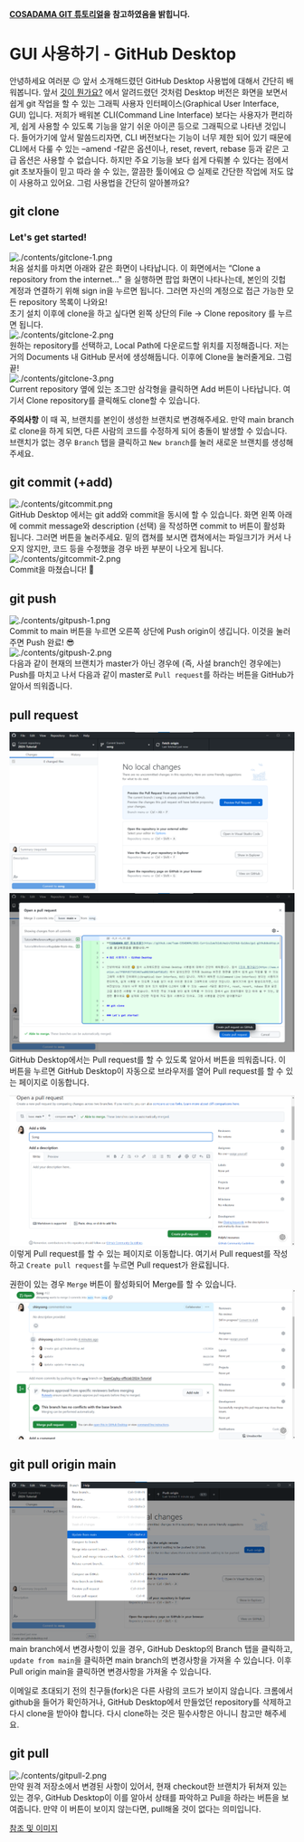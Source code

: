 **[COSADAMA GIT 튜토리얼](https://github.com/Team-COSADAMA/2021-Curriculum/blob/main/GitHub-Guides/gui-githubdesktop.md)을 참고하였음을 밝힙니다.**

# GUI 사용하기 - GitHub Desktop

안녕하세요 여러분 😉 앞서 소개해드렸던 GitHub Desktop 사용법에 대해서 간단히 배워봅니다. 앞서 [깃이 뭔가요?](https://www.notion.so/7f89fd577d53467aa0815043abf581d5) 에서 알려드렸던 것처럼 Desktop 버전은 화면을 보면서 쉽게 git 작업을 할 수 있는 그래픽 사용자 인터페이스(Graphical User Interface, GUI) 입니다. 저희가 배워본 CLI(Command Line Interface) 보다는 사용자가 편리하게, 쉽게 사용할 수 있도록 기능을 알기 쉬운 아이콘 등으로 그래픽으로 나타낸 것입니다. 들어가기에 앞서 말씀드리자면, CLI 버전보다는 기능이 너무 제한 되어 있기 때문에 CLI에서 다룰 수 있는 –amend -f같은 옵션이나, reset, revert, rebase 등과 같은 고급 옵션은 사용할 수 없습니다. 하지만 주요 기능을 보다 쉽게 다뤄볼 수 있다는 점에서 git 초보자들이 믿고 따라 쓸 수 있는, 깔끔한 툴이에요 😊 실제로 간단한 작업에 저도 많이 사용하고 있어요. 그럼 사용법을 간단히 알아볼까요?

## git clone

### Let's get started!

![./contents/gitclone-1.png](https://github.com/Team-COSADAMA/2021-Curriculum/raw/main/GitHub-Guides/contents/gitclone-1.png)  
처음 설치를 마치면 아래와 같은 화면이 나타납니다. 이 화면에서는 “Clone a repository from the internet…" 을 실행하면 팝업 화면이 나타나는데, 본인의 깃헙 계정과 연결하기 위해 sign in을 누르면 됩니다. 그러면 자신의 계정으로 접근 가능한 모든 repository 목록이 나와요!  
초기 설치 이후에 clone을 하고 싶다면 왼쪽 상단의 File → Clone repository 를 누르면 됩니다.  
![./contents/gitclone-2.png](https://github.com/Team-COSADAMA/2021-Curriculum/raw/main/GitHub-Guides/contents/gitclone-2.png)  
원하는 repository를 선택하고, Local Path에 다운로드할 위치를 지정해줍니다. 저는 거의 Documents 내 GitHub 문서에 생성해둡니다. 이후에 Clone을 눌러줄게요. 그럼 끝!  
![./contents/gitclone-3.png](https://github.com/Team-COSADAMA/2021-Curriculum/raw/main/GitHub-Guides/contents/gitclone-3.png)  
Current repository 옆에 있는 조그만 삼각형을 클릭하면 Add 버튼이 나타납니다. 여기서 Clone repository를 클릭해도 clone할 수 있습니다.

**주의사항**
이 때 꼭, 브랜치를 본인이 생성한 브랜치로 변경해주세요. 만약 main branch로 clone을 하게 되면, 다른 사람의 코드를 수정하게 되어 충돌이 발생할 수 있습니다.
브랜치가 없는 경우 `Branch` 탭을 클릭하고 `New branch`를 눌러 새로운 브랜치를 생성해주세요.

## git commit (+add)

![./contents/gitcommit.png](https://github.com/Team-COSADAMA/2021-Curriculum/raw/main/GitHub-Guides/contents/gitcommit.png)  
GitHub Desktop 에서는 git add와 commit을 동시에 할 수 있습니다. 화면 왼쪽 아래에 commit message와 description (선택) 을 작성하면 commit to 버튼이 활성화 됩니다. 그러면 버튼을 눌러주세요. 밑의 캡쳐를 보시면 캡쳐에서는 파일크기가 커서 나오지 않지만, 코드 등을 수정했을 경우 바뀐 부분이 나오게 됩니다.  
![./contents/gitcommit-2.png](https://github.com/Team-COSADAMA/2021-Curriculum/raw/main/GitHub-Guides/contents/gitcommit-2.png)  
Commit을 마쳤습니다! 🤗

## git push

![./contents/gitpush-1.png](https://github.com/Team-COSADAMA/2021-Curriculum/raw/main/GitHub-Guides/contents/gitpush-1.png)  
Commit to main 버튼을 누르면 오른쪽 상단에 Push origin이 생깁니다. 이것을 눌러주면 Push 완료! 😎  
![./contents/gitpush-2.png](https://github.com/Team-COSADAMA/2021-Curriculum/raw/main/GitHub-Guides/contents/gitpush-2.png)  
다음과 같이 현재의 브랜치가 master가 아닌 경우에 (즉, 사설 branch인 경우에는) Push를 마치고 나서 다음과 같이 master로 `Pull request`를 하라는 버튼을 GitHub가 알아서 띄워줍니다.

## pull request

![./contents/gitpull-1.png](pull-request.png)
![./contents/gitpull-2.png](pull-request-2.png)
GitHub Desktop에서는 Pull request를 할 수 있도록 알아서 버튼을 띄워줍니다. 이 버튼을 누르면 GitHub Desktop이 자동으로 브라우저를 열어 Pull request를 할 수 있는 페이지로 이동합니다.

![./contents/gitpull-3.png](pull-request-3.png)
이렇게 Pull request를 할 수 있는 페이지로 이동합니다. 여기서 Pull request를 작성하고 `Create pull request`를 누르면 Pull request가 완료됩니다.

권한이 있는 경우 `Merge` 버튼이 활성화되어 Merge를 할 수 있습니다.
![./contents/gitpull-4.png](merge.png)

## git pull origin main

![./contents/update-from-main.png](update-from-main.png)
main branch에서 변경사항이 있을 경우, GitHub Desktop의 Branch 탭을 클릭하고, `update from main`을 클릭하면 main branch의 변경사항을 가져올 수 있습니다. 이후 Pull origin main을 클릭하면 변경사항을 가져올 수 있습니다.

이메일로 초대되기 전의 친구들(fork)은 다른 사람의 코드가 보이지 않습니다. 크롬에서 github을 들어가 확인하거나, GitHub Desktop에서 만들었던 repository를 삭제하고 다시 clone을 받아야 합니다.
다시 clone하는 것은 필수사항은 아니니 참고만 해주세요.

## git pull

![./contents/gitpull-2.png](https://github.com/Team-COSADAMA/2021-Curriculum/raw/main/GitHub-Guides/contents/gitpull-2.png)  
만약 원격 저장소에서 변경된 사항이 있어서, 현재 checkout한 브랜치가 뒤쳐져 있는 있는 경우, GitHub Desktop이 이를 알아서 상태를 파악하고 Pull을 하라는 버튼을 보여줍니다. 만약 이 버튼이 보이지 않는다면, pull해올 것이 없다는 의미입니다.

[참조 및 이미지](https://engineering-skcc.github.io/github%20pages/github-pages-desktop/)

